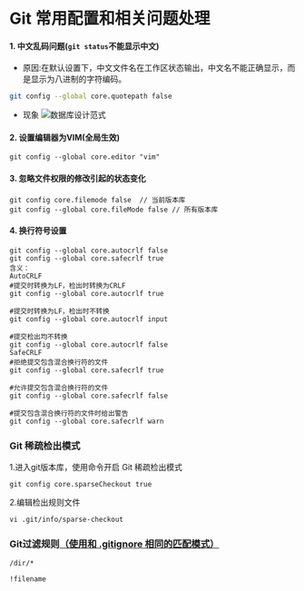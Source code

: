 # Git 常用配置和相关问题处理

#### 1. 中文乱码问题(`git status`不能显示中文)

- 原因:在默认设置下，中文文件名在工作区状态输出，中文名不能正确显示，而是显示为八进制的字符编码。

```bash
git config --global core.quotepath false
```

- 现象
![数据库设计范式](./images/work-1.jpg)

#### 2. 设置编辑器为VIM(全局生效)

```
git config --global core.editor "vim"
```

#### 3. 忽略文件权限的修改引起的状态变化

```
git config core.filemode false  // 当前版本库
git config --global core.fileMode false // 所有版本库
```

#### 4. 换行符号设置

```
git config --global core.autocrlf false
git config --global core.safecrlf true
含义：
AutoCRLF
#提交时转换为LF，检出时转换为CRLF
git config --global core.autocrlf true

#提交时转换为LF，检出时不转换
git config --global core.autocrlf input

#提交检出均不转换
git config --global core.autocrlf false
SafeCRLF
#拒绝提交包含混合换行符的文件
git config --global core.safecrlf true

#允许提交包含混合换行符的文件
git config --global core.safecrlf false

#提交包含混合换行符的文件时给出警告
git config --global core.safecrlf warn
```

### Git 稀疏检出模式

1.进入git版本库，使用命令开启 Git 稀疏检出模式

```
git config core.sparseCheckout true
```

2.编辑检出规则文件

```
vi .git/info/sparse-checkout
```

### Git过滤规则[（使用和 .gitignore 相同的匹配模式）](Git忽略提交规则gitignore配置总结.md)

```
/dir/*

!filename
```
